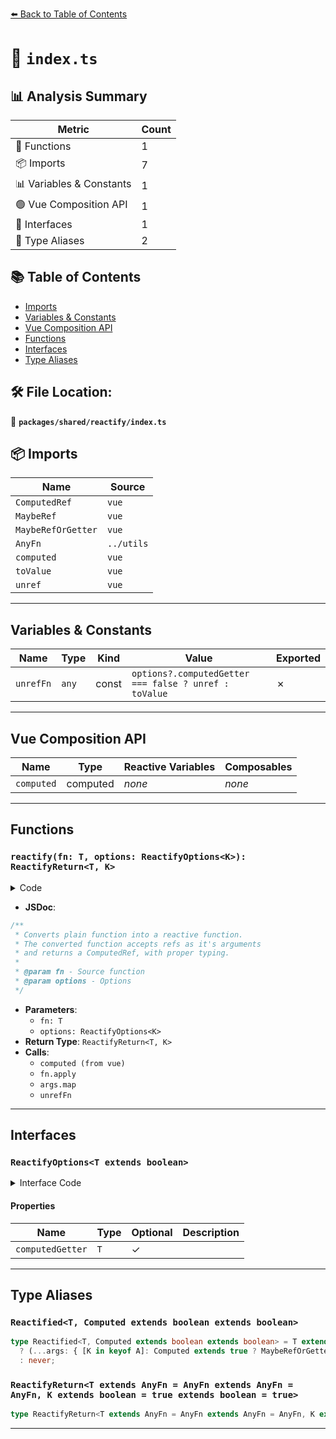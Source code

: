 [⬅️ Back to Table of Contents](../../../index.md)

# 📄 `index.ts`

## 📊 Analysis Summary

| Metric | Count |
|--------|-------|
| 🔧 Functions | 1 |
| 📦 Imports | 7 |
| 📊 Variables & Constants | 1 |
| 🟢 Vue Composition API | 1 |
| 📐 Interfaces | 1 |
| 📑 Type Aliases | 2 |

## 📚 Table of Contents

- [Imports](#imports)
- [Variables & Constants](#variables-constants)
- [Vue Composition API](#vue-composition-api)
- [Functions](#functions)
- [Interfaces](#interfaces)
- [Type Aliases](#type-aliases)

## 🛠️ File Location:
📂 **`packages/shared/reactify/index.ts`**

## 📦 Imports

| Name | Source |
|------|--------|
| `ComputedRef` | `vue` |
| `MaybeRef` | `vue` |
| `MaybeRefOrGetter` | `vue` |
| `AnyFn` | `../utils` |
| `computed` | `vue` |
| `toValue` | `vue` |
| `unref` | `vue` |


---

## Variables & Constants

| Name | Type | Kind | Value | Exported |
|------|------|------|-------|----------|
| `unrefFn` | `any` | const | `options?.computedGetter === false ? unref : toValue` | ✗ |


---

## Vue Composition API

| Name | Type | Reactive Variables | Composables |
|------|------|-------------------|-------------|
| `computed` | computed | *none* | *none* |


---

## Functions

### `reactify(fn: T, options: ReactifyOptions<K>): ReactifyReturn<T, K>`

<details><summary>Code</summary>

```ts
export function reactify<T extends AnyFn, K extends boolean = true>(fn: T, options?: ReactifyOptions<K>): ReactifyReturn<T, K> {
  const unrefFn = options?.computedGetter === false ? unref : toValue
  return function (this: any, ...args: any[]) {
    return computed(() => fn.apply(this, args.map(i => unrefFn(i))))
  } as any
}
```
</details>

- **JSDoc**:
```ts
/**
 * Converts plain function into a reactive function.
 * The converted function accepts refs as it's arguments
 * and returns a ComputedRef, with proper typing.
 *
 * @param fn - Source function
 * @param options - Options
 */
```

- **Parameters**:
  - `fn: T`
  - `options: ReactifyOptions<K>`
- **Return Type**: `ReactifyReturn<T, K>`
- **Calls**:
  - `computed (from vue)`
  - `fn.apply`
  - `args.map`
  - `unrefFn`

---

## Interfaces

### `ReactifyOptions<T extends boolean>`

<details><summary>Interface Code</summary>

```ts
export interface ReactifyOptions<T extends boolean> {
  /**
   * Accept passing a function as a reactive getter
   *
   * @default true
   */
  computedGetter?: T
}
```
</details>

#### Properties

| Name | Type | Optional | Description |
|------|------|----------|-------------|
| `computedGetter` | `T` | ✓ |  |


---

## Type Aliases

### `Reactified<T, Computed extends boolean extends boolean>`

```ts
type Reactified<T, Computed extends boolean extends boolean> = T extends (...args: infer A) => infer R
  ? (...args: { [K in keyof A]: Computed extends true ? MaybeRefOrGetter<A[K]> : MaybeRef<A[K]> }) => ComputedRef<R>
  : never;
```

### `ReactifyReturn<T extends AnyFn = AnyFn extends AnyFn = AnyFn, K extends boolean = true extends boolean = true>`

```ts
type ReactifyReturn<T extends AnyFn = AnyFn extends AnyFn = AnyFn, K extends boolean = true extends boolean = true> = Reactified<T, K>;
```


---